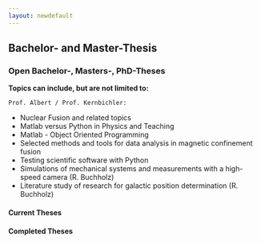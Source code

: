 ```yaml
---
layout: newdefault
---
```

## Bachelor- and Master-Thesis  

### Open Bachelor-, Masters-, PhD-Theses  
  
**Topics can include, but are not limited to:**
  
`Prof. Albert / Prof. Kernbichler:`  
* Nuclear Fusion and related topics 
* Matlab versus Python in Physics and Teaching
* Matlab - Object Oriented Programming
* Selected methods and tools for data analysis in magnetic confinement fusion
* Testing scientific software with Python
* Simulations of mechanical systems and measurements with a high-speed camera (R. Buchholz)
* Literature study of research for galactic position determination (R. Buchholz)  
    
#### Current Theses
#### Completed Theses
